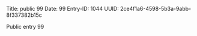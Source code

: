 Title: public 99
Date: 99
Entry-ID: 1044
UUID: 2ce4f1a6-4598-5b3a-9abb-8f337382b15c

Public entry 99

